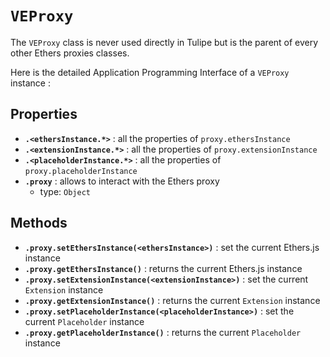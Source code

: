 # `VEProxy`

The `VEProxy` class is never used directly in Tulipe but is the parent of every other Ethers proxies classes.

Here is the detailed Application Programming Interface of a `VEProxy` instance :


## Properties

- **`.<ethersInstance.*>`** : all the properties of `proxy.ethersInstance`
- **`.<extensionInstance.*>`** : all the properties of `proxy.extensionInstance`
- **`.<placeholderInstance.*>`** : all the properties of `proxy.placeholderInstance`
- **`.proxy`** : allows to interact with the Ethers proxy
  - type: `Object`

## Methods

- **`.proxy.setEthersInstance(<ethersInstance>)`** : set the current Ethers.js instance
- **`.proxy.getEthersInstance()`** : returns the current Ethers.js instance
- **`.proxy.setExtensionInstance(<extensionInstance>)`** : set the current `Extension` instance
- **`.proxy.getExtensionInstance()`** : returns the current `Extension` instance
- **`.proxy.setPlaceholderInstance(<placeholderInstance>)`** : set the current `Placeholder` instance
- **`.proxy.getPlaceholderInstance()`** : returns the current `Placeholder` instance
